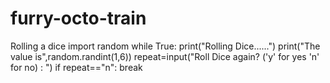 # furry-octo-train
Rolling a dice
import random
while True:
    print("Rolling Dice......")
    print("The value is",random.randint(1,6))
    repeat=input("Roll Dice again? ('y' for yes 'n' for no) : ")
    if repeat=="n":
        break
